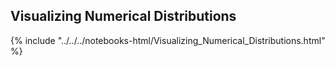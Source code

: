Visualizing Numerical Distributions
-------------------------------------

{% include "../../../notebooks-html/Visualizing_Numerical_Distributions.html" %}
